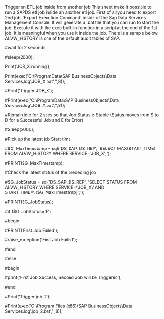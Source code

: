 Trigger an ETL job inside from another job
This sheet make it possible to run a SAPDS etl job inside an another etl job.
First of all you need to export 2nd job. 'Export Execution Command' inside of the Sap Data Services Management Console.
It will generate a .bat file that you can run to start the job.
Execute it with the exec built-in function in a script at the end of the 1st job.
It is meaningful when you use it inside the job.
There is a sample below. ALVW_HISTORY is one of the default audit tables of SAP.
 
#wait for 2 seconds
 
#sleep(2000);
 
 
Print('JOB_X running');
 
 
Print(exec('C:\ProgramData\SAP BusinessObjects\Data Services\log\JOB_X.bat','',8));
 
 
 
#Print('Trigger JOB_X');
 
#Print(exec('C:\ProgramData\SAP BusinessObjects\Data Services\log\JOB_X.bat','',8));
 
#Remain idle for 2 secs so that Job Status is Stable (Status moves from S to D for a Successful Job and E for Error)
 
#Sleep(2000);
 
#Pick up the latest job Start time
 
#$G_MaxTimestamp =  sql('DS_SAP_DS_REP', 'SELECT  MAX(START_TIME) FROM ALVW_HISTORY WHERE SERVICE=\'JOB_X\';');
 
#PRINT($G_MaxTimestamp);
 
#Check the latest status of the preceding job
 
#$G_JobStatus = sql('DS_SAP_DS_REP', 'SELECT STATUS FROM ALVW_HISTORY WHERE SERVICE=\'JOB_X\' AND START_TIME=\'[$G_MaxTimestamp]\';');
 
#PRINT($G_JobStatus);
 
#if ($G_JobStatus='E')
 
#begin
 
#PRINT('First Job Failed');
 
#raise_exception('First Job Failed');
 
#end
 
#else
 
#begin
 
#print('First Job Success, Second Job will be Triggered');
 
#end
 
#Print('Trigger job_2');
 
#Print(exec('C:\Program Files (x86)\SAP BusinessObjects\Data Services\log\job_2.bat','',8));

